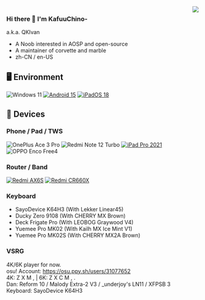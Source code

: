 <img align="right" src="https://github-readme-stats-one-bice.vercel.app/api?username=kaffuchino233&show_icons=true&role=OWNER,ORGANIZATION_MEMBER,COLLABORATOR&include_all_commits=true&theme=catppuccin_latte&theme=graywhite&count_private=true&hide_border=true">  

### Hi there 👋 I'm KafuuChino-
a.k.a. QKIvan  
- A Noob interested in AOSP and open-source
- A maintainer of corvette and marble
- zh-CN / en-US


## 🖥️ Environment
![Windows 11](https://img.shields.io/badge/Windows%2011-00adef?style=flat-square&logo=windows&logoColor=ffffff)
[![Android 15](https://img.shields.io/badge/Android%2015-3ddc84?style=flat-square&logo=android&logoColor=ffffff)](https://www.android.com/android-15/)
[![iPadOS 18](https://img.shields.io/badge/iPadOS%2018-4F4F4F?style=flat-square&logo=apple&logoColor=FFFFFF&labelColor=4F4F4F)](https://www.apple.com/ipados/ipados-18/)

## 📱 Devices
### Phone / Pad / TWS
![OnePlus Ace 3 Pro](https://img.shields.io/badge/OnePlus%20Ace%203%20Pro-f5010c?style=flat-square&logo=oneplus&logoColor=ffffff)
![Redmi Note 12 Turbo](https://img.shields.io/badge/Redmi%20Note%2012%20Turbo-fd4900?style=flat-square&logo=xiaomi&logoColor=ffffff)
[![iPad Pro 2021](https://img.shields.io/badge/iPad%20Pro%202021-4F4F4F?style=flat-square&logo=apple&logoColor=FFFFFF&labelColor=4F4F4F)](https://www.apple.com/ipad-pro/)
![OPPO Enco Free4](https://img.shields.io/badge/OPPO%20Enco%20Free4-20683d?style=flat-square&logo=oppo&logoColor=ffffff)
### Router / Band
[![Redmi AX6S](https://img.shields.io/badge/Redmi%20AX6S-ED9121?style=flat-square&logo=xiaomi&logoColor=FFFFFF&labelColor=ED9121)](https://www.mi.com/shop/buy/detail?product_id=15032)
[![Redmi CR660X](https://img.shields.io/badge/Redmi%20CR660X-ED9121?style=flat-square&logo=xiaomi&logoColor=FFFFFF&labelColor=ED9121)](https://www.mi.com/shop/buy/detail?product_id=15032)

### Keyboard
- SayoDevice K64H3 (With Lekker Linear45)
- Ducky Zero 9108 (With CHERRY MX Brown)
- Deck Frigate Pro (With LEOBOG Graywood V4)
- Yuemee Pro MK02 (With Kailh MX Ice Mint V1)
- Yuemee Pro MK02S (With CHERRY MX2A Brown)

### VSRG
4K/6K player for now.  
osu! Account: https://osu.ppy.sh/users/31077652  
4K: Z X M , | 6K: Z X C M , .  
Dan: Reform 10 / Malody Extra-2 V3 / _underjoy's LN11 / XFPSB 3  
Keyboard: SayoDevice K64H3
